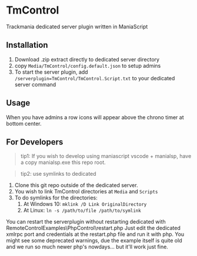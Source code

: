 # TmControl
Trackmania dedicated server plugin written in ManiaScript

## Installation
1. Download .zip extract directly to dedicated server directory
2. copy `Media/TmControl/config.default.json` to setup admins
3. To start the server plugin, add `/serverplugin=TmControl/TmControl.Script.txt` to your dedicated server command

## Usage
When you have admins a row icons will appear above the chrono timer at bottom center.


## For Developers
> tip1: If you wish to develop using maniascript vscode + manialsp, have a copy manialsp.exe this repo root.

> tip2: use symlinks to dedicated

1. Clone this git repo outside of the dedicated server.
2. You wish to link TmControl directories at `Media` and `Scripts`
3. To do symlinks for the directories:
   1. At Windows 10: `mklink /D Link OriginalDirectory` 
   2. At Linux: `ln -s /path/to/file /path/to/symlink`

You can restart the serverplugin without restarting dedicated with RemoteControlExamples\PhpControl\restart.php
Just edit the dedicated xmlrpc port and credentials at the restart.php file and run it with php.
You might see some deprecated warnings, due the example itself is quite old and we run so much newer php's nowdays... but it'll work just fine.
